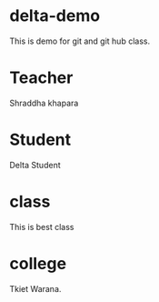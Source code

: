 # delta-demo
This is demo for git and git hub class.

# Teacher 
Shraddha khapara

# Student
Delta Student

# class
 This is best class
# college
Tkiet Warana.